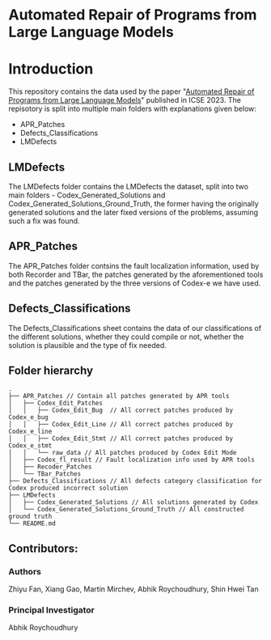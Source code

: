 # Automated Repair of Programs from Large Language Models

# Introduction

This repository contains the data used by the paper "[Automated Repair of Programs from Large Language Models](https://arxiv.org/pdf/2205.10583.pdf)" published in ICSE 2023.
The repisotory is split into multiple main folders with explanations given below:
* APR_Patches
* Defects_Classifications
* LMDefects

## LMDefects
The LMDefects folder contains the LMDefects the dataset, split into two main folders - Codex_Generated_Solutions and Codex_Generated_Solutions_Ground_Truth, 
the former having the originally generated solutions and the later fixed versions of the problems, assuming such a fix was found.

## APR_Patches
The APR_Patches folder contsins the fault localization information, used by both Recorder and TBar, the patches generated by the aforementioned tools and the patches
generated by the three versions of Codex-e we have used.

## Defects_Classifications
The Defects_Classifications sheet contains the data of our classifications of the different solutions, whether they could compile or not, 
whether the solution is plausible and the type of fix needed.

## Folder hierarchy
```
.
├── APR_Patches // Contain all patches generated by APR tools
│   ├── Codex_Edit_Patches
│   │   ├── Codex_Edit_Bug  // All correct patches produced by Codex_e_bug
│   │   ├── Codex_Edit_Line // All correct patches produced by Codex_e_line
│   │   ├── Codex_Edit_Stmt // All correct patches produced by Codex_e_stmt
│   │   └── raw_data // All patches produced by Codex Edit Mode
│   ├── Codex_fl_result // Fault localization info used by APR tools
│   ├── Recoder_Patches
│   └── TBar_Patches
├── Defects_Classifications // All defects category classification for Codex produced incorrect solution
├── LMDefects 
│   ├── Codex_Generated_Solutions // All solutions generated by Codex
│   └── Codex_Generated_Solutions_Ground_Truth // All constructed ground truth
└── README.md
```

## Contributors:
### Authors
Zhiyu Fan, Xiang Gao, Martin Mirchev, Abhik Roychoudhury, Shin Hwei Tan

### Principal Investigator
Abhik Roychoudhury
